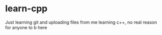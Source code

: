 # learn-cpp
Just learning git and uploading files from me learning c++, no real reason for anyone to b here
